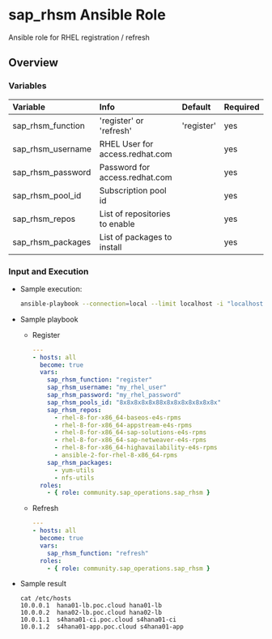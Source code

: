 # sap_rhsm Ansible Role

Ansible role for RHEL registration / refresh

## Overview

### Variables

| **Variable**            | **Info**                                  | **Default**  | **Required** |
| :---                    | :---                                      | :---         | :---         |
| sap_rhsm_function       | 'register' or 'refresh'                   | 'register'   | yes          |
| sap_rhsm_username       | RHEL User for access.redhat.com           | <none>       | yes          |
| sap_rhsm_password       | Password for access.redhat.com            | <none>       | yes          |
| sap_rhsm_pool_id        | Subscription pool id                      | <none>       | yes          |
| sap_rhsm_repos          | List of repositories to enable            | <none>       | yes          |
| sap_rhsm_packages       | List of packages to install               | <none>       | yes          |

### Input and Execution

- Sample execution:

    ```bash
    ansible-playbook --connection=local --limit localhost -i "localhost," sap-rhsm-register.yml"
    ```

- Sample playbook
  - Register
    ```yaml
    ---
    - hosts: all
      become: true
      vars:
        sap_rhsm_function: "register"
        sap_rhsm_username: "my_rhel_user"
        sap_rhsm_password: "my_rhel_password"
        sap_rhsm_pools_id: "8x8x8x8x8x88x8x8x8x8x8x8x8x"
        sap_rhsm_repos:
          - rhel-8-for-x86_64-baseos-e4s-rpms
          - rhel-8-for-x86_64-appstream-e4s-rpms
          - rhel-8-for-x86_64-sap-solutions-e4s-rpms
          - rhel-8-for-x86_64-sap-netweaver-e4s-rpms
          - rhel-8-for-x86_64-highavailability-e4s-rpms
          - ansible-2-for-rhel-8-x86_64-rpms
        sap_rhsm_packages:
          - yum-utils
          - nfs-utils
      roles:
        - { role: community.sap_operations.sap_rhsm }
    ```
  - Refresh
    ```yaml
    ---
    - hosts: all
      become: true
      vars:
        sap_rhsm_function: "refresh"
      roles:
        - { role: community.sap_operations.sap_rhsm }
    ```
- Sample result

    ```console
    cat /etc/hosts
    10.0.0.1  hana01-lb.poc.cloud hana01-lb
    10.0.0.2  hana02-lb.poc.cloud hana02-lb
    10.0.1.1  s4hana01-ci.poc.cloud s4hana01-ci
    10.0.1.2  s4hana01-app.poc.cloud s4hana01-app
    ```
